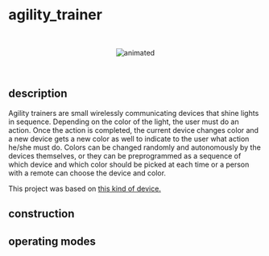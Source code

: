 # agility_trainer

<br>
<p align="center">
  <img src="https://user-images.githubusercontent.com/44078452/112398594-4ea78b80-8ce3-11eb-8e08-b5a89963784e.gif" alt="animated" />
</p>
<br>

## description

Agility trainers are small wirelessly communicating devices that shine lights in sequence. Depending on the color of the light, the user must do an action. Once the action is completed, the current device changes color and a new device gets a new color as well to indicate to the user what action he/she must do. Colors can be changed randomly and autonomously by the devices themselves, or they can be preprogrammed as a sequence of which device and which color should be picked at each time or a person with a remote can choose the device and color.

This project was based on [this kind of device.](https://www.youtube.com/watch?v=AvRM1_2BJDQ)

## construction

## operating modes
